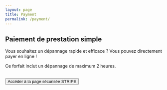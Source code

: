 ```yaml
---
layout: page
title: Payment
permalink: /payment/
---
```


<!-- Load Stripe.js on your website. -->
<script src="https://js.stripe.com/v3"></script>


<h2> Paiement de prestation simple </h2>
<p>Vous souhaitez un dépannage rapide et efficace ? Vous pouvez directement payer en ligne !</p>
<p> Ce forfait inclut un dépannage de maximum 2 heures. </p> 
    
<br>
<div class="payment_container" style="">
  <button id="checkout-button" role="link">Accéder à la page sécurisée STRIPE</button>
</div>
  
<script>
  var stripe = Stripe('pk_live_BcHXkLMsDFQw4KmDh91WCoxo001yGFvJRI', {
    betas: ['checkout_beta_4']
  });

  var checkoutButton = document.getElementById('checkout-button');
  checkoutButton.addEventListener('click', function () {
    // When the customer clicks on the button, redirect
    // them to Checkout.
    stripe.redirectToCheckout({
      items: [{sku: 'sku_EqdL3iKw0w8wrz', quantity: 1}],

      // Note that it is not guaranteed your customers will be redirected to this
      // URL *100%* of the time, it's possible that they could e.g. close the
      // tab between form submission and the redirect.
      successUrl: 'https://www.lorem.ovh/success',
      cancelUrl: 'https://www.lorem.ovh/canceled',
    })
    .then(function (result) {
      if (result.error) {
        // If `redirectToCheckout` fails due to a browser or network
        // error, display the localized error message to your customer.
        var displayError = document.getElementById('error-message');
        displayError.textContent = result.error.message;
      }
    });
  });
</script>

